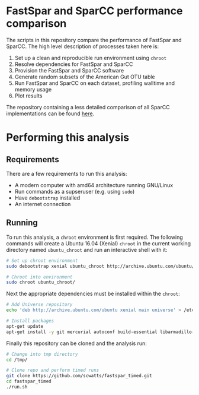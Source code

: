 # FastSpar and SparCC performance comparison
The scripts in this repository compare the performance of FastSpar and SparCC. The high level description of processes taken here is:
1. Set up a clean and reproducible run environment using `chroot`
2. Resolve dependencies for FastSpar and SparCC
3. Provision the FastSpar and SparCC software
4. Generate random subsets of the American Gut OTU table
5. Run FastSpar and SparCC on each dataset, profiling walltime and memory usage
6. Plot results

The repository containing a less detailed comparison of all SparCC implementations can be found [here](https://github.com/scwatts/sparcc_implementation_comparison).

# Performing this analysis
## Requirements
There are a few requirements to run this analysis:
* A modern computer with amd64 architecture running GNU/Linux
* Run commands as a supseruser (e.g. using `sudo`)
* Have `debootstrap` installed
* An internet connection

## Running
To run this analysis, a `chroot` environment is first required. The following commands will create a Ubuntu 16.04 (Xenial) `chroot` in the current working directory named `ubuntu_chroot` and run an interactive shell with it:
```bash
# Set up chroot environment
sudo debootstrap xenial ubuntu_chroot http://archive.ubuntu.com/ubuntu/

# Chroot into environment
sudo chroot ubuntu_chroot/
```

Next the appropriate dependencies must be installed within the `chroot`:
```bash
# Add Universe repository
echo 'deb http://archive.ubuntu.com/ubuntu xenial main universe' > /etc/apt/sources.list

# Install packages
apt-get update
apt-get install -y git mercurial autoconf build-essential libarmadillo-dev libgsl-dev libopenblas-dev python-numpy python-pandas time wget ca-certificates --no-install-recommends
```

Finally this repository can be cloned and the analysis run:
```bash
# Change into tmp directory
cd /tmp/

# Clone repo and perform timed runs
git clone https://github.com/scwatts/fastspar_timed.git
cd fastspar_timed
./run.sh
```
